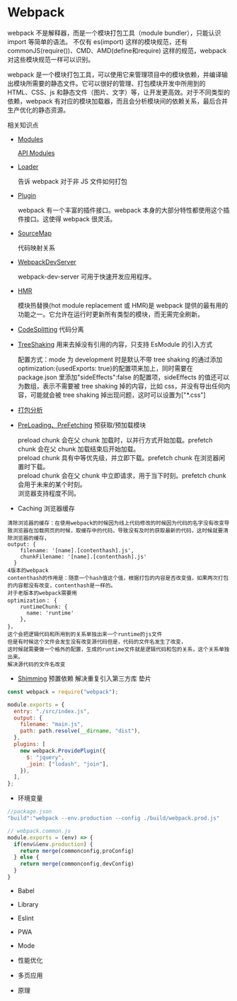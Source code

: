 # Webpack

webpack 不是解释器，而是一个模块打包工具（module bundler），只能认识 import 等简单的语法。
不仅有 es(import) 这样的模块规范，还有 commonJS(require())、CMD、AMD(define和require) 这样的规范，webpack 对这些模块规范一样可以识别。

webpack 是一个模块打包工具，可以使用它来管理项目中的模块依赖，并编译输出模块所需要的静态文件。它可以很好的管理、打包模块开发中所用到的 HTML、CSS、js 和静态文件（图片、文字）等，让开发更高效。对于不同类型的依赖，webpack 有对应的模块加载器，而且会分析模块间的依赖关系，最后合并生产优化的静态资源。

相关知识点

- [Modules](https://webpack.docschina.org/concepts/modules/)

  [API Modules](https://webpack.docschina.org/api/module-methods/)

- [Loader](https://webpack.docschina.org/concepts/loaders/)

  告诉 webpack 对于非 JS 文件如何打包

- [Plugin](https://webpack.docschina.org/plugins/)

  webpack 有一个丰富的插件接口。webpack 本身的大部分特性都使用这个插件接口。这使得 webpack 很灵活。

- [SourceMap](https://webpack.docschina.org/configuration/devtool/)

  代码映射关系

- [WebpackDevServer](https://webpack.docschina.org/configuration/dev-server/)

  webpack-dev-server 可用于快速开发应用程序。

- [HMR](https://webpack.docschina.org/guides/hot-module-replacement/)

  模块热替换(hot module replacement 或 HMR)是 webpack 提供的最有用的功能之一。它允许在运行时更新所有类型的模块，而无需完全刷新。

- [CodeSplitting](https://webpack.docschina.org/guides/code-splitting/) 代码分离

- [TreeShaking](https://webpack.docschina.org/guides/tree-shaking/) 用来去掉没有引用的内容，只支持 EsModule 的引入方式

  配置方式：mode 为 development 时是默认不带 tree shaking 的通过添加 optimization:{usedExports: true}的配置项来加上，同时需要在 package.json 里添加"sideEffects":false 的配置项，sideEffects 的值还可以为数组，表示不需要被 tree shaking 掉的内容，比如 css，并没有导出任何内容，可能就会被 tree shaking 掉出现问题，这时可以设置为["*.css"]

- [打包分析](https://webpack.docschina.org/guides/code-splitting/#bundle-analysis)

- [PreLoading、PreFetching](https://webpack.docschina.org/guides/code-splitting/#prefetchingpreloading-modules) 预获取/预加载模块

  preload chunk 会在父 chunk 加载时，以并行方式开始加载。prefetch chunk 会在父 chunk 加载结束后开始加载。  
  preload chunk 具有中等优先级，并立即下载。prefetch chunk 在浏览器闲置时下载。  
  preload chunk 会在父 chunk 中立即请求，用于当下时刻。prefetch chunk 会用于未来的某个时刻。  
  浏览器支持程度不同。

- Caching 浏览器缓存
```text:no-line-numbers
清除浏览器的缓存：在使用webpack的时候因为线上代码修改的时候因为代码的名字没有改变导致浏览器在加载网页的时候，取缓存中的代码，导致没有及时的获取最新的代码，这时候就要清除浏览器的缓存，
output: {
    filename: '[name].[contenthash].js',
    chunkFilename: '[name].[contenthash].js'
  }
4版本的webpack
contenthash的作用是：随意一个hash值这个值，根据打包的内容是否改变值，如果两次打包的内容都没有改变，contenthash是一样的。
对于老版本的webpack需要用
optimization： {
    runtimeChunk: {
      name: 'runtime'
    },
}，
这个会把逻辑代码和所用到的关系单独出来一个runtime的js文件
但是有时候这个文件会发生没有改变源代码但是，代码的文件名发生了改变，
这时候就需要做一个格外的配置，生成的runtime文件就是逻辑代码和包的关系，这个关系单独出来。
解决源代码的文件名改变
```
- [Shimming](https://webpack.docschina.org/guides/shimming/) 预置依赖 解决重复引入第三方库 垫片

```js
const webpack = require("webpack");

module.exports = {
  entry: "./src/index.js",
  output: {
    filename: "main.js",
    path: path.resolve(__dirname, "dist"),
  },
  plugins: [
    new webpack.ProvidePlugin({
      $: "jquery",
      _join: ["lodash", "join"],
    }),
  ],
};
```

- 环境变量

```js
//package.json
"build":"webpack --env.production --config ./build/webpack.prod.js"

// webpack.common.js
module.exports = (env) => {
  if(env&&env.production) {
    return merge(commonconfig,proConfig)
  } else {
    return merge(commonconfig,devConfig)
  }
}
```

- Babel

- Library

- Eslint

- PWA

- Mode

- 性能优化

- 多页应用

- 原理

